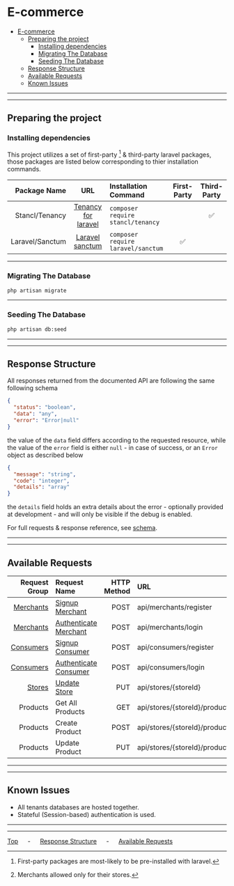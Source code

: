 # E-commerce

- [E-commerce](#e-commerce)
  - [Preparing the project](#preparing-the-project)
    - [Installing dependencies](#installing-dependencies)
    - [Migrating The Database](#migrating-the-database)
    - [Seeding The Database](#seeding-the-database)
  - [Response Structure](#response-structure)
  - [Available Requests](#available-requests)
  - [Known Issues](#known-issues)

---

---

## Preparing the project

### Installing dependencies

This project utilizes a set of first-party [^firstparty] & third-party laravel packages, those packages are listed below corresponding to thier installation commands.

|    Package Name |                           URL                           | Installation Command               | First-Party | Third-Party |
| --------------: | :-----------------------------------------------------: | :--------------------------------- | :---------: | :---------: |
|  Stancl/Tenancy |  [Tenancy for laravel](https://tenancyforlaravel.com/)  | `composer require stancl/tenancy`  |             |      ✅      |
| Laravel/Sanctum | [Laravel sanctum](https://laravel.com/docs/9.x/sanctum) | `composer require laravel/sanctum` |      ✅      |             |

---

### Migrating The Database

```bash
php artisan migrate
```

---

### Seeding The Database

```bash
php artisan db:seed
```

---

---

## Response Structure

All responses returned from the documented API are following the same following schema

```json
{
  "status": "boolean",
  "data": "any",
  "error": "Error|null"
}
```

the value of the `data` field differs according to the requested resource, while the value of the `error` field is either `null` - in case of success, or an `Error` object as described below

```json
{
  "message": "string",
  "code": "integer",
  "details": "array"
}
```

the `details` field holds an extra details about the error - optionally provided at development - and will only be visible if the debug is enabled.

For full requests & response reference, see [schema](docs/schema.md).

---

---

## Available Requests

|                                 Request Group | Request Name                                                  | HTTP Method | URL                           | Allowed For    |
| --------------------------------------------: | :------------------------------------------------------------ | ----------: | :---------------------------- | :------------- |
| [Merchants](docs/schema.md#merchant-requests) | [Signup Merchant](docs/schema.md#sign-up-merchant)            |        POST | api/merchants/register        | World          |
| [Merchants](docs/schema.md#merchant-requests) | [Authenticate Merchant](docs/schema.md#authenticate-merchant) |        POST | api/merchants/login           | World          |
| [Consumers](docs/schema.md#consumer-requests) | [Signup Consumer](docs/schema.md#sign-up-consumer)            |        POST | api/consumers/register        | World          |
| [Consumers](docs/schema.md#consumer-requests) | [Authenticate Consumer](docs/schema.md#authenticate-consumer) |        POST | api/consumers/login           | World          |
|       [Stores](docs/schema.md#store-requests) | [Update Store](docs/schema.md#update-store)                   |         PUT | api/stores/{storeId}          | Merchant       |
|                                      Products | Get All Products                                              |         GET | api/stores/{storeId}/products | World [^req_1] |
|                                      Products | Create Product                                                |        POST | api/stores/{storeId}/products | Merchant       |
|                                      Products | Update Product                                                |         PUT | api/stores/{storeId}/products | Merchant       |

---

---

## Known Issues

- All tenants databases are hosted together.
- Stateful (Session-based) authentication is used.

[^firstparty]: First-party packages are most-likely to be pre-installed with laravel.
[^req_1]: Merchants allowed only for their stores.

---

---

[Top](#e-commerce) &emsp; - &emsp; [Response Structure](#response-structure) &emsp; - &emsp; [Available Requests](#available-requests)

